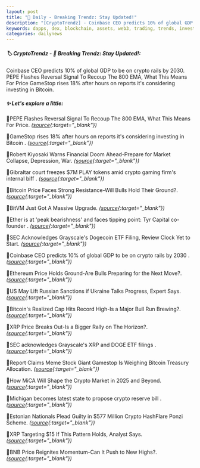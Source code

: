 ```yaml
---
layout: post
title: "🌅 Daily - Breaking Trendz: Stay Updated!"
description: "[CryptoTrendz] - Coinbase CEO predicts 10% of global GDP to be on crypto rails by 2030. PEPE Flashes Reversal Signal To Recoup The 800 EMA, What This Means For Price GameStop rises 18% after hours on reports it's considering investing in Bitcoin."
keywords: dapps, dex, blockchain, assets, web3, trading, trends, investment, bearmarket, etheruem
categories: dailynews
---
```


##### 🏷️  CryptoTrendz - 📌 *Breaking Trendz: Stay Updated!:*

Coinbase CEO predicts 10% of global GDP to be on crypto rails by 2030. PEPE Flashes Reversal Signal To Recoup The 800 EMA, What This Means For Price GameStop rises 18% after hours on reports it's considering investing in Bitcoin.

##### ✨ *Let's explore a little:*


🔹PEPE Flashes Reversal Signal To Recoup The 800 EMA, What This Means For Price. *([source](https://s.avyag.com/113m){:target="_blank"})*

🔹GameStop rises 18% after hours on reports it's considering investing in Bitcoin . *([source](https://s.avyag.com/0xlh){:target="_blank"})*

🔹Robert Kiyosaki Warns Financial Doom Ahead-Prepare for Market Collapse, Depression, War. *([source](https://s.avyag.com/wcrw){:target="_blank"})*

🔹Gibraltar court freezes $7M PLAY tokens amid crypto gaming firm's internal biff . *([source](https://s.avyag.com/6tlx){:target="_blank"})*

🔹Bitcoin Price Faces Strong Resistance-Will Bulls Hold Their Ground?. *([source](https://s.avyag.com/ykxa){:target="_blank"})*

🔹BitVM Just Got A Massive Upgrade. *([source](https://s.avyag.com/32uk){:target="_blank"})*

🔹Ether is at 'peak bearishness' and faces tipping point: Tyr Capital co-founder . *([source](https://s.avyag.com/wxgl){:target="_blank"})*

🔹SEC Acknowledges Grayscale's Dogecoin ETF Filing, Review Clock Yet to Start. *([source](https://s.avyag.com/ad4k){:target="_blank"})*

🔹Coinbase CEO predicts 10% of global GDP to be on crypto rails by 2030 . *([source](https://s.avyag.com/10y9){:target="_blank"})*

🔹Ethereum Price Holds Ground-Are Bulls Preparing for the Next Move?. *([source](https://s.avyag.com/s7j9){:target="_blank"})*

🔹US May Lift Russian Sanctions if Ukraine Talks Progress, Expert Says. *([source](https://s.avyag.com/h885){:target="_blank"})*

🔹Bitcoin's Realized Cap Hits Record High-Is a Major Bull Run Brewing?. *([source](https://s.avyag.com/p6x0){:target="_blank"})*

🔹XRP Price Breaks Out-Is a Bigger Rally on The Horizon?. *([source](https://s.avyag.com/o797){:target="_blank"})*

🔹SEC acknowledges Grayscale's XRP and DOGE ETF filings . *([source](https://s.avyag.com/ivhq){:target="_blank"})*

🔹Report Claims Meme Stock Giant Gamestop Is Weighing Bitcoin Treasury Allocation. *([source](https://s.avyag.com/tumm){:target="_blank"})*

🔹How MiCA Will Shape the Crypto Market in 2025 and Beyond. *([source](https://s.avyag.com/3r6f){:target="_blank"})*

🔹Michigan becomes latest state to propose crypto reserve bill . *([source](https://s.avyag.com/bu5y){:target="_blank"})*

🔹Estonian Nationals Plead Guilty in $577 Million Crypto HashFlare Ponzi Scheme. *([source](https://s.avyag.com/vlow){:target="_blank"})*

🔹XRP Targeting $15 If This Pattern Holds, Analyst Says. *([source](https://s.avyag.com/u05t){:target="_blank"})*

🔹BNB Price Reignites Momentum-Can It Push to New Highs?. *([source](https://s.avyag.com/tdgy){:target="_blank"})*

